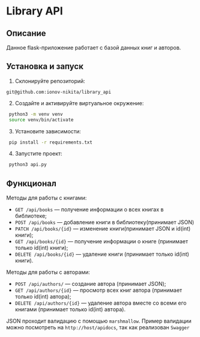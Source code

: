 # Library API

## Описание

Данное flask-приложение работает с базой данных книг и авторов.

## Установка и запуск

1. Склонируйте репозиторий:
 ```ssh
 git@github.com:ionov-nikita/library_api
 ```
2. Создайте и активируйте виртуальное окружение:
 ```sh
  python3 -m venv venv
  source venv/bin/activate
  ```
3. Установите зависимости:
 ```sh
  pip install -r requirements.txt
 ```
4. Запустите проект:
 ```sh
  python3 api.py
 ```

## Функционал
Методы для работы с книгами:
* `GET /api/books` — получение информации о всех книгах в библиотеке;
* `POST /api/books` — добавление книги в библиотеку(принимает JSON)
* `PATCH /api/books/{id}` — изменение книги(принимает JSON и id(int) книги);
* `GET /api/books/{id}` — получение информации о книге (принимает только id(int) книги);
* `DELETE /api/books/{id}` — удаление книги (принимает только id(int) книги).

Методы для работы с авторами:
* `POST /api/authors/` — создание автора (принимает JSON);
* `GET /api/authors/{id}` — просмотр всех книг автора (принимает только id(int) автора);
* `DELETE /api/authors/{id}` — удаление автора вместе со всеми его книгами (принимает только id(int) автора).

JSON проходит валидацию с помощью `marshmallow`. Пример валидации можно посмотреть на `http://host/apidocs`, так как реализован `Swagger`
